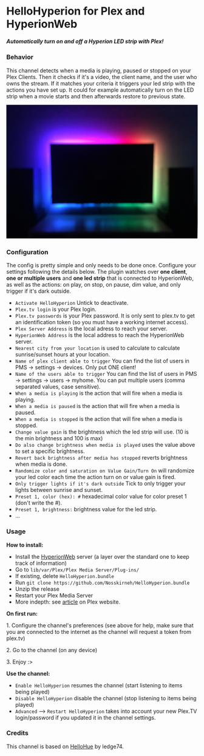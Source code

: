 HelloHyperion for Plex and HyperionWeb
=================

##### Automatically turn on and off a Hyperion LED strip with Plex!

### Behavior

This channel detects when a media is playing, paused or stopped on your Plex Clients. Then it checks if it's a video, the client name, and the user who owns the stream. If it matches your criteria it triggers your led strip with the actions you have set up. It could for example automatically turn on the LED strip when a movie starts and then afterwards restore to previous state.

![page](/img/hyperion.jpg)

### Configuration

The config is pretty simple and only needs to be done once. Configure your settings following the details below.
The plugin watches over **one client**, **one or multiple users** and **one led strip** that is connected to HyperionWeb, as well as the actions: on play, on stop, on pause, dim value, and only trigger if it's dark outside.

* ```Activate HelloHyperion``` Untick to deactivate.
* ```Plex.tv login``` is your Plex login.
* ```Plex.tv passwords``` is your Plex password. It is only sent to plex.tv to get an identification token (so you must have a working internet access).
* ```Plex Server Address``` is the local adress to reach your server.
* ```HyperionWeb Address``` is the local address to reach the HyperionWeb server.
* ```Nearest city from your location``` is used to calculate to calculate sunrise/sunset hours at your location.
* ```Name of plex client able to trigger``` You can find the list of users in PMS -> settings -> devices. Only put ONE client!
* ```Name of the users able to trigger``` You can find the list of users in PMS -> settings -> users -> myhome. You can put multiple users (comma separated values, case sensitive).
* ```When a media is playing``` is the action that will fire when a media is playing.
* ```When a media is paused``` is the action that will fire when a media is paused.
* ```When a media is stopped``` is the action that will fire when a media is stopped.
* ```Change value gain``` is the brightness which the led strip will use. (10 is the min brightness and 100 is max)
* ```Do also change brightness when media is played``` uses the value above to set a specific brightness.
* ```Revert back brightness after media has stopped``` reverts brightness when media is done.
* ```Randomize color and saturation on Value Gain/Turn On``` will randomize your led color each time the action turn on or value gain is fired.
* ```Only trigger lights if it's dark outside``` Tick to only trigger your lights between sunrise and sunset.
* ```Preset 1, color (hex): #``` hexadecimal color value for color preset 1 (don't write the #).
* ```Preset 1, brightness:``` brightness value for the led strip.
* ...

### Usage

**How to install:**
* Install the [HyperionWeb](https://github.com/Nosskirneh/hyperionweb) server (a layer over the standard one to keep track of information)
* Go to ```lib/var/Plex/Plex Media Server/Plug-ins/```
* If existing, delete ```HelloHyperion.bundle```
* Run `git clone https://github.com/Nosskirneh/HelloHyperion.bundle`
* Unzip the release
* Restart your Plex Media Server
* More indepth: see [article](https://support.plex.tv/hc/en-us/articles/201187656-How-do-I-manually-install-a-channel-) on Plex website.

**On first run:**

1.&nbsp;Configure the channel's preferences (see above for help, make sure that you are connected to the internet as the channel will request a token from plex.tv)

2.&nbsp;Go to the channel (on any device)

3.&nbsp;Enjoy :>

**Use the channel:**

* ```Enable HelloHyperion``` resumes the channel (start listening to items being played)
* ```Disable HelloHyperion``` disable the channel (stop listening to items being played)
* ```Advanced``` --> ``Restart HelloHyperion`` takes into account your new Plex.TV login/password if you updated it in the channel settings.

### Credits

This channel is based on [HelloHue](https://github.com/ledge74/HelloHue) by ledge74.
